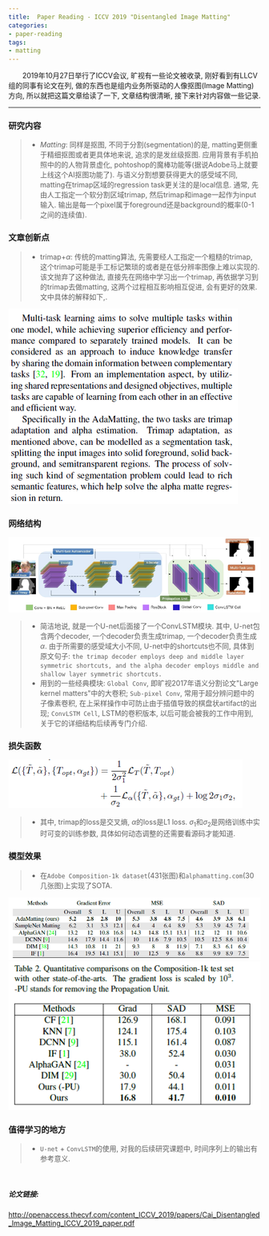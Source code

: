 ```yaml
---
title:  Paper Reading - ICCV 2019 "Disentangled Image Matting"
categories:
- paper-reading
tags:
- matting
---
```


&emsp;&emsp;2019年10月27日举行了ICCV会议, 旷视有一些论文被收录, 刚好看到有LLCV组的同事有论文在列, 做的东西也是组内业务所驱动的人像抠图(Image Matting)方向, 所以就把这篇文章给读了一下, 文章结构很清晰, 接下来针对内容做一些记录.
<!-- more -->

***
### 研究内容
>+ *Matting*: 同样是抠图, 不同于分割(segmentation)的是, matting更侧重于精细抠图或者更具体地来说, 追求的是发丝级抠图. 应用背景有手机拍照中的的人物背景虚化, pohtoshop的魔棒功能等(据说Adobe马上就要上线这个AI抠图功能了). 与语义分割想要获得更大的感受域不同, matting在trimap区域的regression task更关注的是local信息. 通常, 先由人工指定一个软分割区域trimap, 然后trimap和image一起作为input输入. 输出是每一个pixel属于foreground还是background的概率(0-1之间的连续值).
>

### 文章创新点
>+ trimap+$\alpha$: 传统的matting算法, 先需要经人工指定一个粗糙的trimap, 这个trimap可能是手工标记繁琐的或者是在低分辨率图像上难以实现的. 该文抛弃了这种做法, 直接先在网络中学习出一个trimap, 再依据学习到的trimap去做matting, 这两个过程相互影响相互促进, 会有更好的效果. 文中具体的解释如下,.
>
![](/assets/images/adamatting/why-trimap_alpha.png)

### 网络结构
![](/assets/images/adamatting/matting-network.png)
>+ 简洁地说, 就是一个U-net后面接了一个ConvLSTM模块. 其中, U-net包含两个decoder, 一个decoder负责生成trimap, 一个decoder负责生成$\alpha$. 由于所需要的感受域大小不同, U-net中的shortcuts也不同, 具体到原文句子: 
`the trimap decoder employs deep and middle layer symmetric shortcuts, and the alpha decoder employs middle and shallow layer symmetric shortcuts.`
>+ 用到的一些经典模块: `Global Conv`, 即旷视2017年语义分割论文"Large kernel matters"中的大卷积; `Sub-pixel Conv`, 常用于超分辨问题中的子像素卷积, 在上采样操作中可防止由于插值导致的棋盘状artifact的出现; `ConvLSTM Cell`, LSTM的卷积版本, 以后可能会被我的工作中用到, 关于它的详细结构后续再专门介绍.
>

### 损失函数
![](/assets/images/adamatting/matting-loss.png)
>+ 其中, trimap的loss是交叉熵, $\alpha$的loss是L1 loss. $\sigma_1$和$\sigma_2$是网络训练中实时可变的训练参数, 具体如何动态调整的还需要看源码才能知道.
>

### 模型效果
>+ 在`Adobe Composition-1k dataset`(431张图)和`alphamatting.com`(30几张图)上实现了SOTA.
>
![](/assets/images/adamatting/matting-sota1.png)
![](/assets/images/adamatting/matting-sota2.png)

### 值得学习的地方
>+ `U-net` + `ConvLSTM`的使用, 对我的后续研究课题中, 时间序列上的输出有参考意义.
>

<br
/>
##### 论文链接:
<http://openaccess.thecvf.com/content_ICCV_2019/papers/Cai_Disentangled_Image_Matting_ICCV_2019_paper.pdf>



